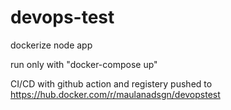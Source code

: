 # devops-test

dockerize node app

run only with "docker-compose up"

CI/CD with github action and registery pushed to https://hub.docker.com/r/maulanadsgn/devopstest
